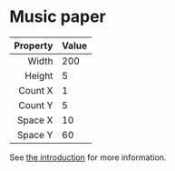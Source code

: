 # Music paper

| Property | Value |
| --------:|:----- |
|    Width | 200   |
|   Height | 5     |
|  Count X | 1     |
|  Count Y | 5     |
|  Space X | 10    |
|  Space Y | 60    |

See [the introduction](intro) for more information.
